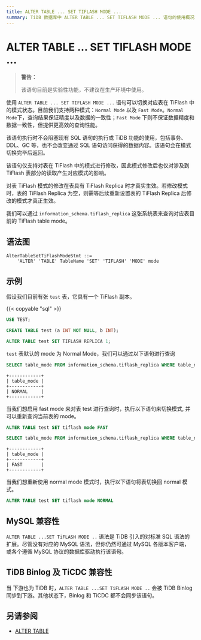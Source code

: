 ```yaml
---
title: ALTER TABLE ... SET TIFLASH MODE ...
summary: TiDB 数据库中 ALTER TABLE ... SET TIFLASH MODE ... 语句的使用概况。
---
```


# ALTER TABLE ... SET TIFLASH MODE ...

> **警告：**
>
> 该语句目前是实验性功能，不建议在生产环境中使用。

使用 `ALTER TABLE ... SET TIFLASH MODE ...` 语句可以切换对应表在 TiFlash 中的模式状态。目前我们支持两种模式：`Normal Mode` 以及 `Fast Mode`。`Normal Mode`下，查询结果保证精度以及数据的一致性；`Fast Mode` 下则不保证数据精度和数据一致性，但提供更高效的查询性能。

该语句执行时不会阻塞现有 SQL 语句的执行或 TiDB 功能的使用，包括事务、DDL、GC 等，也不会改变通过 SQL 语句访问获得的数据内容。该语句会在模式切换完毕后返回。

该语句仅支持对表在 TiFlash 中的模式进行修改，因此模式修改后也仅对涉及到 TiFlash 表部分的读取产生对应模式的影响。

对表 TiFlash 模式的修改在表具有 TiFlash Replica 时才真实生效。若修改模式时，表的 TiFlash Replica 为空，则需等后续重新设置表的 TiFlash Replica 后修改的模式才真正生效。

我们可以通过 `information_schema.tiflash_replica` 这张系统表来查询对应表目前的 TiFlash table mode。

## 语法图

```ebnf+diagram
AlterTableSetTiFlashModeStmt ::=
    'ALTER' 'TABLE' TableName 'SET' 'TIFLASH' 'MODE' mode
```

## 示例

假设我们目前有张 `test` 表，它具有一个 TiFlash 副本。

{{< copyable "sql" >}}

```sql
USE TEST;

CREATE TABLE test (a INT NOT NULL, b INT);

ALTER TABLE test SET TIFLASH REPLICA 1;
```

`test` 表默认的 mode 为 Normal Mode，我们可以通过以下语句进行查询

```sql
SELECT table_mode FROM information_schema.tiflash_replica WHERE table_name = 'test' AND table_schema = 'test'
```
```
+------------+
| table_mode |
+------------+
| NORMAL     |
+------------+
```

当我们想启用 fast mode 来对表 test 进行查询时，执行以下语句来切换模式, 并可以重新查询当前表的 mode。

```sql
ALTER TABLE test SET tiflash mode FAST

SELECT table_mode FROM information_schema.tiflash_replica WHERE table_name = 'test' AND table_schema = 'test'
```

```
+------------+
| table_mode |
+------------+
| FAST       |
+------------+
```

当我们想重新使用 normal mode 模式时，执行以下语句将表切换回 normal 模式。

```sql
ALTER TABLE test SET tiflash mode NORMAL
```

## MySQL 兼容性

`ALTER TABLE ...SET TiFLASH MODE ..`  语法是 TiDB 引入的对标准 SQL 语法的扩展。尽管没有对应的 MySQL 语法，但你仍然可通过 MySQL 各版本客户端，或各个遵循 MySQL 协议的数据库驱动执行该语句。

## TiDB Binlog 及 TiCDC 兼容性

当 下游也为 TiDB 时，`ALTER TABLE ...SET TiFLASH MODE ..` 会被 TiDB Binlog 同步到下游。其他状态下，Binlog 和 TiCDC 都不会同步该语句。

## 另请参阅

- [ALTER TABLE](/sql-statements/sql-statement-alter-table.md)
